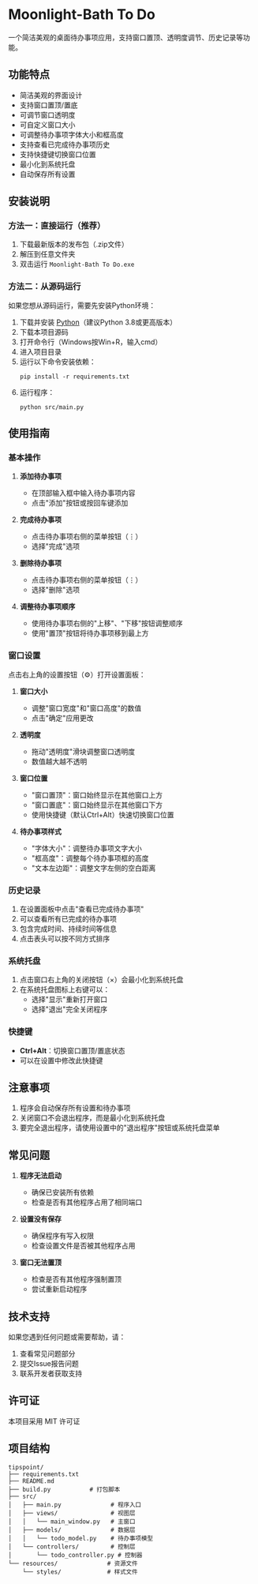 # Moonlight-Bath To Do

一个简洁美观的桌面待办事项应用，支持窗口置顶、透明度调节、历史记录等功能。

## 功能特点

- 简洁美观的界面设计
- 支持窗口置顶/置底
- 可调节窗口透明度
- 可自定义窗口大小
- 可调整待办事项字体大小和框高度
- 支持查看已完成待办事项历史
- 支持快捷键切换窗口位置
- 最小化到系统托盘
- 自动保存所有设置

## 安装说明

### 方法一：直接运行（推荐）

1. 下载最新版本的发布包（.zip文件）
2. 解压到任意文件夹
3. 双击运行 `Moonlight-Bath To Do.exe`

### 方法二：从源码运行

如果您想从源码运行，需要先安装Python环境：

1. 下载并安装 [Python](https://www.python.org/downloads/)（建议Python 3.8或更高版本）
2. 下载本项目源码
3. 打开命令行（Windows按Win+R，输入cmd）
4. 进入项目目录
5. 运行以下命令安装依赖：
   ```
   pip install -r requirements.txt
   ```
6. 运行程序：
   ```
   python src/main.py
   ```

## 使用指南

### 基本操作

1. **添加待办事项**
   - 在顶部输入框中输入待办事项内容
   - 点击"添加"按钮或按回车键添加

2. **完成待办事项**
   - 点击待办事项右侧的菜单按钮（⋮）
   - 选择"完成"选项

3. **删除待办事项**
   - 点击待办事项右侧的菜单按钮（⋮）
   - 选择"删除"选项

4. **调整待办事项顺序**
   - 使用待办事项右侧的"上移"、"下移"按钮调整顺序
   - 使用"置顶"按钮将待办事项移到最上方

### 窗口设置

点击右上角的设置按钮（⚙）打开设置面板：

1. **窗口大小**
   - 调整"窗口宽度"和"窗口高度"的数值
   - 点击"确定"应用更改

2. **透明度**
   - 拖动"透明度"滑块调整窗口透明度
   - 数值越大越不透明

3. **窗口位置**
   - "窗口置顶"：窗口始终显示在其他窗口上方
   - "窗口置底"：窗口始终显示在其他窗口下方
   - 使用快捷键（默认Ctrl+Alt）快速切换窗口位置

4. **待办事项样式**
   - "字体大小"：调整待办事项文字大小
   - "框高度"：调整每个待办事项框的高度
   - "文本左边距"：调整文字左侧的空白距离

### 历史记录

1. 在设置面板中点击"查看已完成待办事项"
2. 可以查看所有已完成的待办事项
3. 包含完成时间、持续时间等信息
4. 点击表头可以按不同方式排序

### 系统托盘

1. 点击窗口右上角的关闭按钮（×）会最小化到系统托盘
2. 在系统托盘图标上右键可以：
   - 选择"显示"重新打开窗口
   - 选择"退出"完全关闭程序

### 快捷键

- **Ctrl+Alt**：切换窗口置顶/置底状态
- 可以在设置中修改此快捷键

## 注意事项

1. 程序会自动保存所有设置和待办事项
2. 关闭窗口不会退出程序，而是最小化到系统托盘
3. 要完全退出程序，请使用设置中的"退出程序"按钮或系统托盘菜单

## 常见问题

1. **程序无法启动**
   - 确保已安装所有依赖
   - 检查是否有其他程序占用了相同端口

2. **设置没有保存**
   - 确保程序有写入权限
   - 检查设置文件是否被其他程序占用

3. **窗口无法置顶**
   - 检查是否有其他程序强制置顶
   - 尝试重新启动程序

## 技术支持

如果您遇到任何问题或需要帮助，请：
1. 查看常见问题部分
2. 提交Issue报告问题
3. 联系开发者获取支持

## 许可证

本项目采用 MIT 许可证

## 项目结构

```
tipspoint/
├── requirements.txt
├── README.md
├── build.py           # 打包脚本
├── src/
│   ├── main.py              # 程序入口
│   ├── views/               # 视图层
│   │   └── main_window.py   # 主窗口
│   ├── models/              # 数据层
│   │   └── todo_model.py    # 待办事项模型
│   └── controllers/         # 控制层
│       └── todo_controller.py # 控制器
└── resources/              # 资源文件
    └── styles/             # 样式文件
``` 